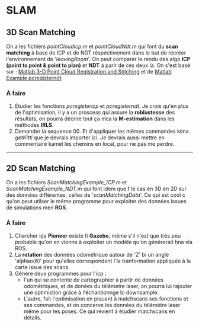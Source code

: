# SLAM


## 3D Scan Matching 
On a les fichiers *pointCloudIcp.m* et *pointCloudNdt.m* qui font du **scan matching** à base de ICP et de NDT réspéctivement dans le but de recréer l'environnement de '*leavingRoom*'. On peut comparer le rendu des algo **ICP (point to point & point to plan)** et **NDT** à parir de ces deux là. 
On s'est basé sur : [Matlab 3-D Point Cloud Registration and Stitching](https://fr.mathworks.com/help/vision/ug/3-d-point-cloud-registration-and-stitching.html) et de [Matlab Example pcregisterndt](https://fr.mathworks.com/help/vision/ref/pcregisterndt.html)


### À faire 
1. Étudier les fonctions *pcregistericp* et *pcregisterndt*. Je crois qu'en plus de l'optimisation, il y a un proscess qui assure la **roblustesse** des résultats, on pourra décrire tout ça mɛa la **M-estimation** dans les méthodes **IRLS**.
2. Demander la sequence 00. Et d'appliquer les mêmes commandes kima *getKitti* que je devrais importer ici. Je devrais aussi mettre en commentaire kamel les chemins en local, pour ne pas me perdre. 

___________

## 2D Scan Matching
On a les fichiers *ScanMatchingExample_ICP.m* et *ScanMatchingExample_NDT.m* qui font idem que f le cas en 3D en 2D sur des données différentes, celles de '*scanMatchingData*'. Ce qui est cool c qu'on peut utilser le même programme pour exploiter des données issues de simulations men **ROS**. 

### À faire 
1. Chercher iḍa **Pioneer** existe fi **Gazebo**, même s'il n'est que très peu probable qu'on en vienne à exploiter un modèle qu'on générerait ḥna via ROS.
2. La **rotation** des données odométrique autour de 'Z' bi un angle 'alphao(6)' pour qu'elles correspondent l'la tranformation appliquée à la carte issue des scans.
3. Génére deux programmes pour l'icp :
   * l'un qui se contente de cartographier à partir de données odométriques, et de donées du télémetre laser, on pourra lui rajouter une optimistion grâce à l'échantionnge bi downsample. 
   * L'autre, fait l'optimisation en piquant à matchscans ses fonctions et ses commandes, et on concerve les données du télémètre laser même pour les poses. Ce qui revient à étudier matchscans en détails.
